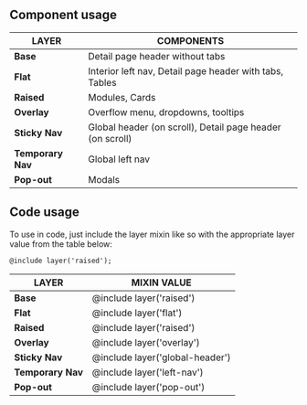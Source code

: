 ## Component usage

LAYER | COMPONENTS
------|-----------
**Base** | Detail page header without tabs
**Flat** | Interior left nav, Detail page header with tabs, Tables
**Raised** | Modules, Cards
**Overlay** | Overflow menu, dropdowns, tooltips
**Sticky Nav** | Global header (on scroll), Detail page header (on scroll)
**Temporary Nav** | Global left nav
**Pop-out** | Modals

<div data-insert-component="LayerUsage"></div>

## Code usage
To use in code, just include the layer mixin like so with the appropriate layer value from the table below:

```
@include layer('raised');
```

LAYER | MIXIN VALUE
------|-----------
**Base** | @include layer('raised')
**Flat** | @include layer('flat')
**Raised** | @include layer('raised')
**Overlay** |@include layer('overlay')
**Sticky Nav** | @include layer('global-header')
**Temporary Nav** | @include layer('left-nav')
**Pop-out** | @include layer('pop-out')
